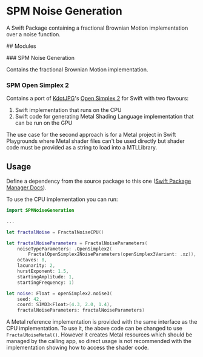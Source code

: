 # SPM Noise Generation

A Swift Package containing a fractional Brownian Motion implementation over a noise function.


## Modules

### SPM Noise Generation

Contains the fractional Brownian Motion implementation. 

### SPM Open Simplex 2

Contains a port of [KdotJPG](https://github.com/KdotJPG)'s [Open Simplex 2](https://github.com/KdotJPG/OpenSimplex2) for Swift with two flavours:
1. Swift implementation that runs on the CPU
2. Swift code for generating Metal Shading Language implementation that can be run on the GPU

The use case for the second approach is for a Metal project in Swift Playgrounds where Metal shader files can't be used directly but shader code must be provided as a string to load into a MTLLibrary.

## Usage

Define a dependency from the source package to this one ([Swift Package Manager Docs](https://github.com/apple/swift-package-manager/blob/main/Documentation/Usage.md#defining-dependencies)). 

To use the CPU implementation you can run:

```swift
import SPMNoiseGeneration

...

let fractalNoise = FractalNoiseCPU()

let fractalNoiseParameters = FractalNoiseParameters(
    noiseTypeParameters: .OpenSimplex2(
        FractalOpenSimplex2NoiseParameters(openSimplex3Variant: .xz)),
    octaves: 8,
    lacunarity: 2,
    hurstExponent: 1.5,
    startingAmplitude: 1,
    startingFrequency: 1)

let noise: Float = openSimplex2.noise3(
    seed: 42, 
    coord: SIMD3<Float>(4.3, 2.0, 1.4), 
    fractalNoiseParameters: fractalNoiseParameters)
```

A Metal reference implementation is provided with the same interface as the CPU implementation. To use it, the above code can be changed to use `FractalNoiseMetal()`. However it creates Metal resources which should be managed by the calling app, so direct usage is not recommended with the implementation showing how to access the shader code.
